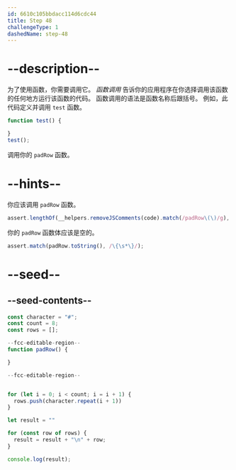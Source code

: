 ```yaml
---
id: 6610c105bbdacc114d6cdc44
title: Step 48
challengeType: 1
dashedName: step-48
---
```


# --description--

为了使用函数，你需要调用它。 <dfn>函数调用</dfn> 告诉你的应用程序在你选择调用该函数的任何地方运行该函数的代码。 函数调用的语法是函数名称后跟括号。 例如，此代码定义并调用 `test` 函数。

```js
function test() {

}
test();
```

调用你的 `padRow` 函数。

# --hints--

你应该调用 `padRow` 函数。

```js
assert.lengthOf(__helpers.removeJSComments(code).match(/padRow\(\)/g), 2);
```

你的 `padRow` 函数体应该是空的。

```js
assert.match(padRow.toString(), /\{\s*\}/);
```

# --seed--

## --seed-contents--

```js
const character = "#";
const count = 8;
const rows = [];

--fcc-editable-region--
function padRow() {

}

--fcc-editable-region--


for (let i = 0; i < count; i = i + 1) {
  rows.push(character.repeat(i + 1))
}

let result = ""

for (const row of rows) {
  result = result + "\n" + row;
}

console.log(result);
```
